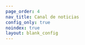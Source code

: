 ```yaml
---
page_order: 4
nav_title: Canal de noticias
config_only: true
noindex: true
layout: blank_config
---
```

